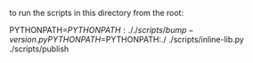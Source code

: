 to run the scripts in this directory from the root:

PYTHONPATH=$PYTHONPATH:./ ./scripts/bump-version.py
PYTHONPATH=$PYTHONPATH:./ ./scripts/inline-lib.py
./scripts/publish